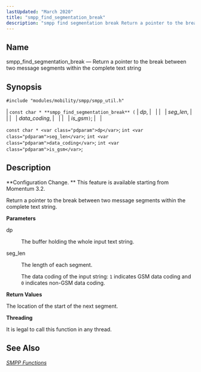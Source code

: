 ```yaml
---
lastUpdated: "March 2020"
title: "smpp_find_segmentation_break"
description: "smpp find segmentation break Return a pointer to the break between two message segments within the complete text string const char smpp find segmentation break dp seg len data coding is gsm const char dp int seg len int data coding int is gsm Configuration Change This feature is available..."
---
```


<a name="apis.smpp_find_segmentation_break"></a> 
## Name

smpp_find_segmentation_break — Return a pointer to the break between two message segments within the complete text string

## Synopsis

`#include "modules/mobility/smpp/smpp_util.h"`

| `const char * **smpp_find_segmentation_break** (` | <var class="pdparam">dp</var>, |   |
|   | <var class="pdparam">seg_len</var>, |   |
|   | <var class="pdparam">data_coding</var>, |   |
|   | <var class="pdparam">is_gsm</var>`)`; |   |

`const char * <var class="pdparam">dp</var>`;
`int <var class="pdparam">seg_len</var>`;
`int <var class="pdparam">data_coding</var>`;
`int <var class="pdparam">is_gsm</var>`;<a name="idp61288688"></a> 
## Description

**Configuration Change. ** This feature is available starting from Momentum 3.2.

Return a pointer to the break between two message segments within the complete text string.

**<a name="idp61291632"></a> Parameters**

<dl class="variablelist">

<dt>dp</dt>

<dd>

The buffer holding the whole input text string.

</dd>

<dt>seg_len</dt>

<dd>

The length of each segment.

</dd>

<dd>

The data coding of the input string: `1` indicates GSM data coding and `0` indicates non-GSM data coding.

</dd>

</dl>

**<a name="idp61298832"></a> Return Values**

The location of the start of the next segment.

**<a name="idp61299776"></a> Threading**

It is legal to call this function in any thread.

<a name="idp61300880"></a> 
## See Also

[*SMPP Functions*](/momentum/3/3-api/smpp)